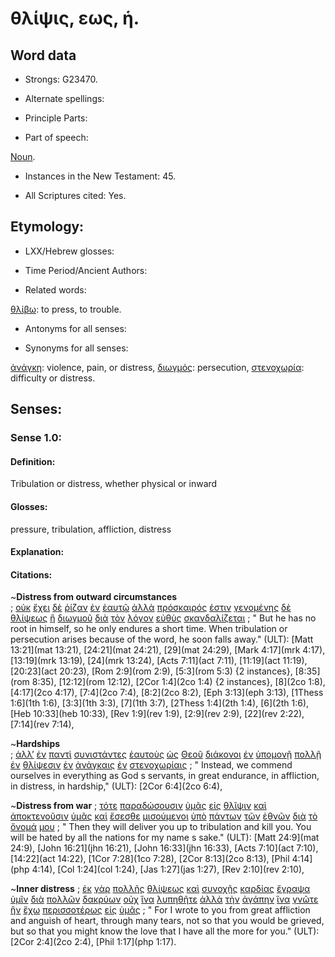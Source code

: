 # θλίψις, εως, ἡ.

<!-- Status: S2=NeedsFinalCheck -->
<!-- Lexica used for edits: BDAG, FFM, LN, A-S  -->

## Word data

* Strongs: G23470.


* Alternate spellings:

* Principle Parts: 

* Part of speech: 

[Noun](http://ugg.readthedocs.io/en/latest/noun.html). 

* Instances in the New Testament: 45.

* All Scriptures cited: Yes.

## Etymology: 

* LXX/Hebrew glosses: 

* Time Period/Ancient Authors: 

* Related words: 

[θλίβω](../G23460/01.md): to press, to trouble.

* Antonyms for all senses:

* Synonyms for all senses: 

[ἀνάγκη](../G03180/01.md): violence, pain, or distress,
[διωγμός](../G13750/01.md): persecution,
[στενοχωρία](../G47300/01.md): difficulty or distress.

## Senses:

### Sense  1.0: 

#### Definition: 

Tribulation or distress, whether physical or inward

#### Glosses: 

pressure,  tribulation,  affliction,  distress

#### Explanation: 

#### Citations: 

~**Distress from outward circumstances**  
; [οὐκ](../G37560/01.md) [ἔχει](../G21920/01.md) [δὲ](../G11610/01.md) [ῥίζαν](../G44910/01.md) [ἐν](../G17220/01.md) [ἑαυτῷ](../G14380/01.md) [ἀλλὰ](../G02350/01.md) [πρόσκαιρός](../G43400/01.md) [ἐστιν](../G99999/01.md) [γενομένης](../G10960/01.md) [δὲ](../G11610/01.md) [θλίψεως](../G23470/01.md) [ἢ](../G22280/01.md) [διωγμοῦ](../G13750/01.md) [διὰ](../G12230/01.md) [τὸν](../G35880/01.md) [λόγον](../G30560/01.md) [εὐθὺς](../G21120/01.md) [σκανδαλίζεται](../G46240/01.md)
; " But he has no root in himself, so he only endures a short time. When tribulation or persecution arises because of the word, he soon falls away." (ULT): 
[Matt 13:21](mat 13:21), [24:21](mat 24:21), [29](mat 24:29), [Mark 4:17](mrk 4:17), [13:19](mrk 13:19), [24](mrk 13:24), [Acts 7:11](act 7:11), [11:19](act 11:19), [20:23](act 20:23), [Rom 2:9](rom 2:9), [5:3](rom 5:3) {2 instances}, [8:35](rom 8:35), [12:12](rom 12:12), [2Cor 1:4](2co 1:4) {2 instances}, [8](2co 1:8), [4:17](2co 4:17), [7:4](2co 7:4), [8:2](2co 8:2), [Eph 3:13](eph 3:13), [1Thess 1:6](1th 1:6), [3:3](1th 3:3), [7](1th 3:7), [2Thess 1:4](2th 1:4), [6](2th 1:6), [Heb 10:33](heb 10:33), [Rev 1:9](rev 1:9), [2:9](rev 2:9), [22](rev 2:22), [7:14](rev 7:14), 

~**Hardships**  
; [ἀλλ’](../G02350/01.md) [ἐν](../G17220/01.md) [παντὶ](../G39560/01.md) [συνιστάντες](../G49210/01.md) [ἑαυτοὺς](../G14380/01.md) [ὡς](../G56130/01.md) [Θεοῦ](../G23160/01.md) [διάκονοι](../G12490/01.md) [ἐν](../G17220/01.md) [ὑπομονῇ](../G52810/01.md) [πολλῇ](../G41830/01.md) [ἐν](../G17220/01.md) [θλίψεσιν](../G23470/01.md) [ἐν](../G17220/01.md) [ἀνάγκαις](../G03180/01.md) [ἐν](../G17220/01.md) [στενοχωρίαις](../G47300/01.md)
; " Instead, we commend ourselves in everything as God s servants, in great endurance, in affliction, in distress, in hardship," (ULT): 
[2Cor 6:4](2co 6:4), 

~**Distress from war** 
; [τότε](../G51190/01.md) [παραδώσουσιν](../G38600/01.md) [ὑμᾶς](../G47710/01.md) [εἰς](../G15190/01.md) [θλῖψιν](../G23470/01.md) [καὶ](../G25320/01.md) [ἀποκτενοῦσιν](../G06150/01.md) [ὑμᾶς](../G47710/01.md) [καὶ](../G25320/01.md) [ἔσεσθε](../G99999/01.md) [μισούμενοι](../G34040/01.md) [ὑπὸ](../G52590/01.md) [πάντων](../G39560/01.md) [τῶν](../G35880/01.md) [ἐθνῶν](../G14840/01.md) [διὰ](../G12230/01.md) [τὸ](../G35880/01.md) [ὄνομά](../G36860/01.md) [μου](../G14730/01.md)
; " Then they will deliver you up to tribulation and kill you. You will be hated by all the nations for my name s sake." (ULT): 
[Matt 24:9](mat 24:9), [John 16:21](jhn 16:21), [John 16:33](jhn 16:33), [Acts 7:10](act 7:10), [14:22](act 14:22), [1Cor 7:28](1co 7:28), [2Cor 8:13](2co 8:13), [Phil 4:14](php 4:14), [Col 1:24](col 1:24), [Jas 1:27](jas 1:27), [Rev 2:10](rev 2:10), 
 

~**Inner distress** 
; [ἐκ](../G15370/01.md) [γὰρ](../G10630/01.md) [πολλῆς](../G41830/01.md) [θλίψεως](../G23470/01.md) [καὶ](../G25320/01.md) [συνοχῆς](../G49280/01.md) [καρδίας](../G25880/01.md) [ἔγραψα](../G11250/01.md) [ὑμῖν](../G47710/01.md) [διὰ](../G12230/01.md) [πολλῶν](../G41830/01.md) [δακρύων](../G11440/01.md) [οὐχ](../G37560/01.md) [ἵνα](../G24430/01.md) [λυπηθῆτε](../G30760/01.md) [ἀλλὰ](../G02350/01.md) [τὴν](../G35880/01.md) [ἀγάπην](../G00260/01.md) [ἵνα](../G24430/01.md) [γνῶτε](../G10970/01.md) [ἣν](../G37390/01.md) [ἔχω](../G21920/01.md) [περισσοτέρως](../G99999/01.md) [εἰς](../G15190/01.md) [ὑμᾶς](../G47710/01.md)
; " For I wrote to you from great affliction and anguish of heart, through many tears, not so that you would be grieved, but so that you might know the love that I have all the more for you." (ULT): 
[2Cor 2:4](2co 2:4), [Phil 1:17](php 1:17).
